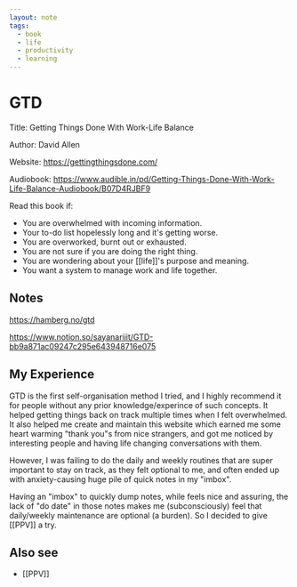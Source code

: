 ```yaml
---
layout: note
tags:
  - book
  - life
  - productivity
  - learning
---
```


# GTD

Title: Getting Things Done With Work-Life Balance

Author: David Allen

Website: https://gettingthingsdone.com/

Audiobook: https://www.audible.in/pd/Getting-Things-Done-With-Work-Life-Balance-Audiobook/B07D4RJBF9

Read this book if:

- You are overwhelmed with incoming information.
- Your to-do list hopelessly long and it's getting worse.
- You are overworked, burnt out or exhausted.
- You are not sure if you are doing the right thing.
- You are wondering about your [[life]]'s purpose and meaning.
- You want a system to manage work and life together.

## Notes

https://hamberg.no/gtd

https://www.notion.so/sayanarijit/GTD-bb9a871ac09247c295e643948716e075

## My Experience

GTD is the first self-organisation method I tried, and I highly recommend it for people without any prior knowledge/experince of such concepts.
It helped getting things back on track multiple times when I felt overwhelmed.
It also helped me create and maintain this website which earned me some heart warming "thank you"s from nice strangers, and got me noticed by interesting people and having life changing conversations with them.

However, I was failing to do the daily and weekly routines that are super important to stay on track, as they felt optional to me, and often ended up with anxiety-causing huge pile of quick notes in my "imbox".

Having an "imbox" to quickly dump notes, while feels nice and assuring, the lack of "do date" in those notes makes me (subconsciously) feel that daily/weekly maintenance are optional (a burden). So I decided to give [[PPV]] a try.

## Also see

- [[PPV]]
